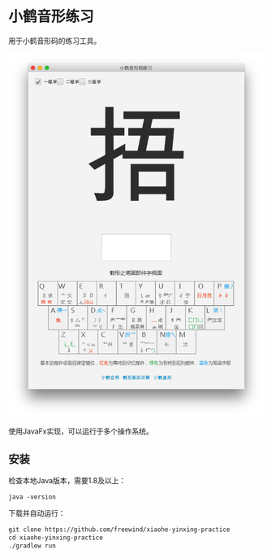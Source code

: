 小鹤音形练习
======

用于小鹤音形码的练习工具。

![demo](./demo.jpg)

使用JavaFx实现，可以运行于多个操作系统。

安装
----

检查本地Java版本，需要1.8及以上：

```
java -version
```

下载并自动运行：

```
git clone https://github.com/freewind/xiaohe-yinxing-practice
cd xiaohe-yinxing-practice
./gradlew run
```

